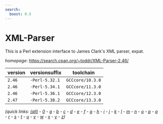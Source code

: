 ```yaml
---
search:
  boost: 0.5
---
```

# XML-Parser

This is a Perl extension interface to James Clark's XML parser, expat.

*homepage*: <https://search.cpan.org/~toddr/XML-Parser-2.46/>

version | versionsuffix | toolchain
--------|---------------|----------
``2.46`` | ``-Perl-5.32.1`` | ``GCCcore/10.3.0``
``2.46`` | ``-Perl-5.34.1`` | ``GCCcore/11.3.0``
``2.46`` | ``-Perl-5.36.1`` | ``GCCcore/12.3.0``
``2.47`` | ``-Perl-5.38.2`` | ``GCCcore/13.3.0``


*(quick links: [(all)](../index.md) - [0](../0/index.md) - [a](../a/index.md) - [b](../b/index.md) - [c](../c/index.md) - [d](../d/index.md) - [e](../e/index.md) - [f](../f/index.md) - [g](../g/index.md) - [h](../h/index.md) - [i](../i/index.md) - [j](../j/index.md) - [k](../k/index.md) - [l](../l/index.md) - [m](../m/index.md) - [n](../n/index.md) - [o](../o/index.md) - [p](../p/index.md) - [q](../q/index.md) - [r](../r/index.md) - [s](../s/index.md) - [t](../t/index.md) - [u](../u/index.md) - [v](../v/index.md) - [w](../w/index.md) - [x](../x/index.md) - [y](../y/index.md) - [z](../z/index.md))*

